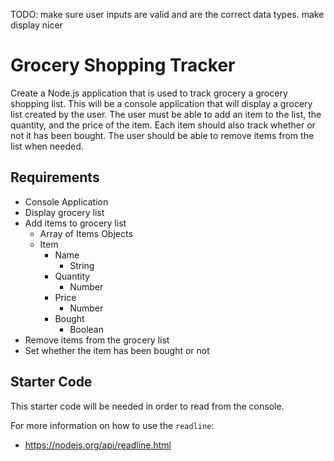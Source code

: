 TODO: 
make sure user inputs are valid and are the correct data types.
make display nicer


# Grocery Shopping Tracker

Create a Node.js application that is used to track grocery a grocery shopping list. This will be a console application that will display a grocery list created by the user. The user must be able to add an item to the list, the quantity, and the price of the item. Each item should also track whether or not it has been bought. The user should be able to remove items from the list when needed.

## Requirements

- Console Application
- Display grocery list
- Add items to grocery list
    - Array of Items Objects
    - Item
        - Name
            - String
        - Quantity
            - Number
        - Price
            - Number
        - Bought
            - Boolean
- Remove items from the grocery list
- Set whether the item has been bought or not


## Starter Code

This starter code will be needed in order to read from the console.

For more information on how to use the `readline`:

- https://nodejs.org/api/readline.html
